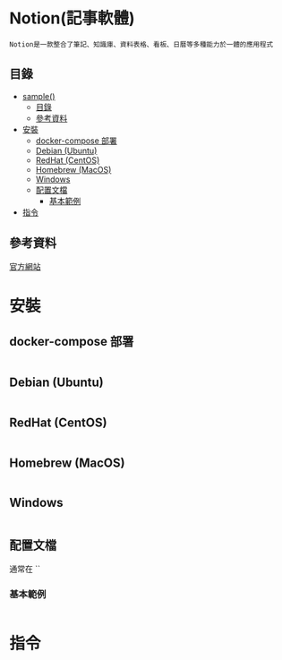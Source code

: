 # Notion(記事軟體)

```
Notion是一款整合了筆記、知識庫、資料表格、看板、日曆等多種能力於一體的應用程式
```

## 目錄

- [sample()](#sample)
  - [目錄](#目錄)
  - [參考資料](#參考資料)
- [安裝](#安裝)
  - [docker-compose 部署](#docker-compose-部署)
  - [Debian (Ubuntu)](#debian-ubuntu)
  - [RedHat (CentOS)](#redhat-centos)
  - [Homebrew (MacOS)](#homebrew-macos)
  - [Windows](#windows)
  - [配置文檔](#配置文檔)
    - [基本範例](#基本範例)
- [指令](#指令)

## 參考資料

[官方網站](https://www.notion.so/)

# 安裝

## docker-compose 部署

```yml
```

## Debian (Ubuntu)

```bash
```

## RedHat (CentOS)

```bash
```

## Homebrew (MacOS)

```bash
```

## Windows

```
```

## 配置文檔

通常在 ``

### 基本範例

```
```

# 指令
